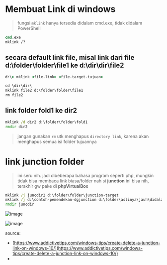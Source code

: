 # Membuat Link di windows

> fungsi `mklink` hanya tersedia didalam cmd.exe, tidak didalam PowerShell

```bat
cmd.exe
mklink /?
```

## secara default link file, misal link dari file d:\folder\folder\file1 ke d:\dir\dir\file2

```cmd
d:\> mklink <file-link> <file-target-tujuan>

cd \dir\dir\
mklink file2 d:\folder\folder\file1
rm file2
```

## link folder fold1 ke dir2

```cmd
mklink /d dir2 d:\folder\folder\fold1
rmdir dir2
```

> jangan gunakan `rm` utk menghapus `directory link`, karena akan menghapus semua isi folder tujuannya

# link junction folder

> ini seru nih. jadi dibeberapa bahasa program seperti php, mungkin tidak bisa membaca link biasa/folder
> nah si **junction** ini bisa nih, terakhir gw pake di **phpVirtualBox**

```cmd
mklink /j juncdir2 d:\folder\folder\junction-target
mklink /j d:\contoh-pemendekan-dgjunction d:\folder\aslinya\jauh\didalam\folder\lain
rmdir juncdir
```

![image](https://user-images.githubusercontent.com/89820226/202116248-78335f2f-f919-4253-b9f3-9affe423c986.png)

![image](https://user-images.githubusercontent.com/89820226/202118783-3ed752ed-f7ec-4ae4-8def-897e9a0efe43.png)

source:
- [https://www.addictivetips.com/windows-tips/create-delete-a-junction-link-on-windows-10/](https://www.addictivetips.com/windows-tips/create-delete-a-junction-link-on-windows-10/)
- 
